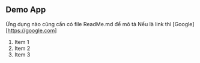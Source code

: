 ## Demo App

Ứng dụng nào cũng cần có file ReadMe.md để mô tả
Nếu là link thì [Google][https://google.com]

1. Item 1
2. Item 2
3. Item 3